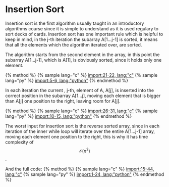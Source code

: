 # Insertion Sort
Insertion sort is the first algorithm usually taught in an introductory algorithms course since it is simple to understand as it is used regulary to sort decks of cards. Insertion sort has one important rule which is helpful to keep in mind, in the j-th iteration the subarray A[1...j-1] is sorted, it means that all the elements which the algorithm iterated over, are sorted.

The algorithm starts from the second element in the array, in this point the subarray A[1...j-1], which is A[1], is obviously sorted, since it holds only one element. 

{% method %}
{% sample lang="c" %}
[import:21-22, lang:"c"](code/c/insertion_sort.c)
{% sample lang="py" %}
[import:5-6, lang:"python"](code/python/insertion_sort.py)
{% endmethod %}

In each iteration the current , j-th, element of A, A[j], is inserted into the correct position in the subarray A[1...j], moving each element that is bigger than A[j] one position to the right, leaving room for A[j].

{% method %}
{% sample lang="c" %}
[import:26-31, lang:"c"](code/c/insertion_sort.c)
{% sample lang="py" %}
[import:10-15, lang:"python"](code/python/insertion_sort.py)
{% endmethod %}


The worst input for insertion sort is the reverse sorted array, since in each iteration of the inner while loop will iterate over the entire A[1...j-1] array, moving each element one position to the right, this is why it has time complexity of $$\mathcal{O}(n^2)$$.

And the full code:
{% method %}
{% sample lang="c" %}
[import:15-44, lang:"c"](code/python/insertion_sort.c)
{% sample lang="py" %}
[import:1-24, lang:"python"](code/python/insertion_sort.py)
{% endmethod %}

<script>
MathJax.Hub.Queue(["Typeset",MathJax.Hub]);
</script>
$$
\newcommand{\d}{\mathrm{d}}
\newcommand{\bff}{\boldsymbol{f}}
\newcommand{\bfg}{\boldsymbol{g}}
\newcommand{\bfp}{\boldsymbol{p}}
\newcommand{\bfq}{\boldsymbol{q}}
\newcommand{\bfx}{\boldsymbol{x}}
\newcommand{\bfu}{\boldsymbol{u}}
\newcommand{\bfv}{\boldsymbol{v}}
\newcommand{\bfA}{\boldsymbol{A}}
\newcommand{\bfB}{\boldsymbol{B}}
\newcommand{\bfC}{\boldsymbol{C}}
\newcommand{\bfM}{\boldsymbol{M}}
\newcommand{\bfJ}{\boldsymbol{J}}
\newcommand{\bfR}{\boldsymbol{R}}
\newcommand{\bfT}{\boldsymbol{T}}
\newcommand{\bfomega}{\boldsymbol{\omega}}
\newcommand{\bftau}{\boldsymbol{\tau}}
$$